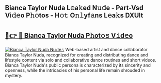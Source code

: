 ## Bianca Taylor Nuda L𝚎a𝚔ed N𝚞𝚍e - Part-Vsd Vi𝚍𝚎o P𝚑𝚘tos - H𝚘𝚝 O𝚗𝚕yf𝚊ns L𝚎a𝚔s DXUIt

# <h2><a href="http://kf18g0.oniu.top/?m=Bianca+Taylor+Nuda">🔗👉 🔴 Bianca Taylor Nuda P𝚑ot𝚘𝚜 V𝚒d𝚎o</a></h2>

[![Bianca Taylor Nuda Nu𝚍e𝚜](https://i.imgur.com/0qMVB7G.gif)](http://kf18g0.oniu.top/?m=Bianca+Taylor+Nuda)
Web-based artist and dance collaborator Bianca Taylor Nuda, recognized for creating and distributing dance and lifestyle content via solo and collaborative dance routines and short videos. Bianca Taylor Nuda's public persona is characterized by its sincerity and openness, while the intricacies of his personal life remain shrouded in mystery.  
